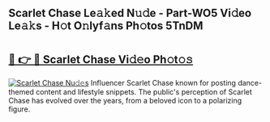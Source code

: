 ## Scarlet Chase Le𝚊𝚔ed N𝚞𝚍e - Part-WO5 Vi𝚍eo Le𝚊𝚔s - H𝚘t O𝚗lyf𝚊ns Ph𝚘tos 5TnDM

# <h2><a href="http://hf8noi.feru.top/?c=Scarlet+Chase">🔗 👉 🔴 Scarlet Chase Vi𝚍𝚎o Ph𝚘t𝚘𝚜</a></h2>

[![Scarlet Chase Nu𝚍𝚎s](https://i.imgur.com/0TWrTi3.gif)](http://hf8noi.feru.top/?c=Scarlet+Chase)
Influencer Scarlet Chase known for posting dance-themed content and lifestyle snippets. The public's perception of Scarlet Chase has evolved over the years, from a beloved icon to a polarizing figure. 
